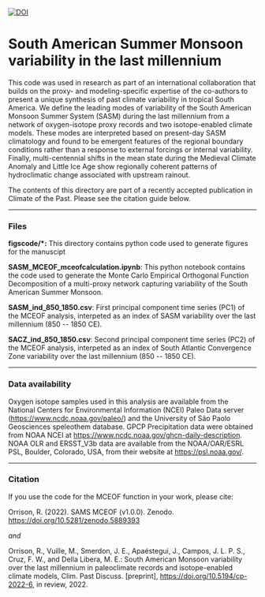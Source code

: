 [![DOI](https://zenodo.org/badge/450638718.svg)](https://zenodo.org/badge/latestdoi/450638718)
# South American Summer Monsoon variability in the last millennium 

This code was used in research as part of an international collaboration that builds on the proxy- and modeling-specific expertise of the co-authors to present a unique synthesis of past climate variability in tropical South America. We define the leading modes of variability of the South American Monsoon Summer System (SASM) during the last millennium from a network of oxygen-isotope proxy records and two isotope-enabled climate models. These modes are interpreted based on present-day SASM climatology and found to be emergent features of the regional boundary conditions rather than a response to external forcings or internal variability. Finally, multi-centennial shifts in the mean state during the Medieval Climate Anomaly and Little Ice Age show regionally coherent patterns of hydroclimatic change associated with upstream rainout.

The contents of this directory are part of a recently accepted publication in Climate of the Past. Please see the citation guide below.

-------------
### Files
**figscode/*:** This directory contains python code used to generate figures for the manuscipt

**SASM_MCEOF_mceofcalculation.ipynb**: This python notebook contains the code used to generate the Monte Carlo Empirical Orthogonal Function Decomposition of a multi-proxy network capturing variability of the South American Summer Monsoon. 

**SASM_ind_850_1850.csv**: First principal component time series (PC1) of the MCEOF analysis, interpeted as an index of SASM variability over the last millennium (850 -- 1850 CE).

**SACZ_ind_850_1850.csv**: Second principal component time series (PC2) of the MCEOF analysis, interpeted as an index of South Atlantic Convergence Zone variability over the last millennium (850 -- 1850 CE).

-------------
### Data availability
Oxygen isotope samples used in this analysis are available from the National Centers for Environmental Information (NCEI) Paleo Data server (https://www.ncdc.noaa.gov/paleo/) and the University of São Paolo Geosciences speleothem database. GPCP Precipitation data were obtained from NOAA NCEI at https://www.ncdc.noaa.gov/ghcn-daily-description. NOAA OLR and ERSST_V3b data are available from the NOAA/OAR/ESRL PSL, Boulder, Colorado, USA, from their website at https://psl.noaa.gov/.

--------------
### Citation

If you use the code for the MCEOF function in your work, please cite:

Orrison, R. (2022). SAMS MCEOF (v1.0.0). Zenodo. https://doi.org/10.5281/zenodo.5889393 

*and* 

Orrison, R., Vuille, M., Smerdon, J. E., Apaéstegui, J., Campos, J. L. P. S., Cruz, F. W., and Della Libera, M. E.: South American Monsoon variability over the last millennium in paleoclimate records and isotope-enabled climate models, Clim. Past Discuss. [preprint], https://doi.org/10.5194/cp-2022-6, in review, 2022.



